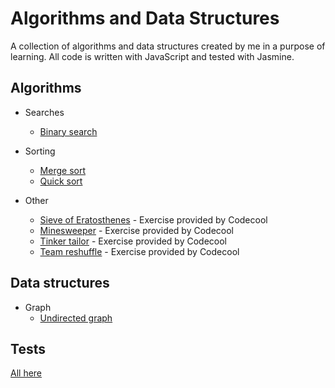 # Algorithms and Data Structures

A collection of algorithms and data structures created by me in a purpose of learning.
All code is written with JavaScript and tested with Jasmine.


## Algorithms
* Searches
    * [Binary search](https://github.com/e-victoria/algorithms_data-stuctures/tree/master/src/algorithms/search)

* Sorting
    * [Merge sort](https://github.com/e-victoria/algorithms_data-stuctures/blob/master/src/algorithms/search/BinarySearch.js)
    * [Quick sort](https://github.com/e-victoria/algorithms_data-stuctures/blob/master/src/algorithms/sorting/QuickSort.js)

* Other
    * [Sieve of Eratosthenes](https://github.com/e-victoria/algorithms_data-stuctures/tree/master/src/algorithms/uncategorized/sieve_of_Eratosthenes) - Exercise provided by Codecool
    * [Minesweeper](https://github.com/e-victoria/algorithms_data-stuctures/tree/master/src/algorithms/uncategorized/minesweeper) - Exercise provided by Codecool
    * [Tinker tailor](https://github.com/e-victoria/algorithms_data-stuctures/tree/master/src/algorithms/uncategorized/tinker_tailor) - Exercise provided by Codecool
    * [Team reshuffle](https://github.com/e-victoria/algorithms_data-stuctures/tree/master/src/algorithms/uncategorized/team_reshuffle) - Exercise provided by Codecool

## Data structures
* Graph
    * [Undirected graph](https://github.com/e-victoria/algorithms_data-stuctures/blob/master/src/data_stuctures/graph/UndirectedGraph.js)

## Tests
[All here](https://github.com/e-victoria/algorithms_data-stuctures/tree/master/spec/tests)
